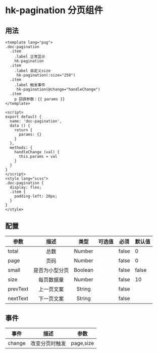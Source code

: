 # hk-pagination 分页组件

## 用法


<template>
  <demo-pagination/>
</template>

```pug
<template lang="pug">
.doc-pagination
  .item
    .label 正常显示
    hk-pagination
  .item
    .label 自定义size
     hk-pagination(:size="250")
  .item
    .label 触发事件
     hk-pagination(@change="handleChange")
  .item
    p 回调参数：{{ params }}
</template>

<script>
export default {
  name: 'doc-pagination',
  data () {
    return {
      params: {}
    }
  },
  methods: {
    handleChange (val) {
      this.params = val
    }
  }
}
</script>
<style lang="scss">
.doc-pagination {
  display: flex;
  .item {
    padding-left: 20px;
  }
}
</style>

```

## 配置

| 参数 | 描述 | 类型 | 可选值 | 必须 | 默认值 |
| -- |:----: | :--: | :--: | :--: | -- |
| total | 总数 | Number |  | false | 0 |
| page | 页码 | Number |  | false | 0 |
| small | 是否为小型分页 | Boolean |  | false | false |
| size | 每页数据量 | Number |  | false | 10 |
| prevText | 上一页文案 | String |  | false |  |
| nextText | 下一页文案 | String |  | false |  |

## 事件

| 事件 | 描述 | 参数 |
| -- |:----: | :--: |
| change | 改变分页时触发 | page,size |